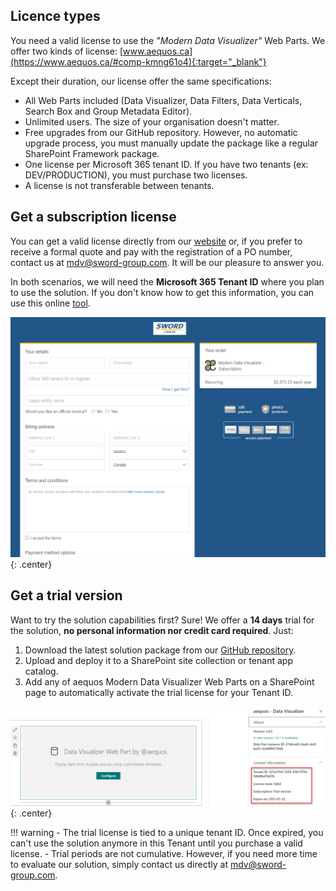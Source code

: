 ## Licence types

You need a valid license to use the _"Modern Data Visualizer"_ Web Parts. We offer two kinds of license: [www.aequos.ca](https://www.aequos.ca/#comp-kmng61o4){:target="_blank"}

Except their duration, our license offer the same specifications: 

- All Web Parts included (Data Visualizer, Data Filters, Data Verticals, Search Box and Group Metadata Editor).
- Unlimited users. The size of your organisation doesn't matter.
- Free upgrades from our GitHub repository. However, no automatic upgrade process, you must manually update the package like a regular SharePoint Framework package.
- One license per Microsoft 365 tenant ID. If you have two tenants (ex: DEV/PRODUCTION), you must purchase two licenses.
- A license is not transferable between tenants.

## Get a subscription license

You can get a valid license directly from our [website](https://www.aequos.ca) or, if you prefer to receive a formal quote and pay with the registration of a PO number, contact us at [mdv@sword-group.com](mailto:mdv@sword-group.com). It will be our pleasure to answer you. 

In both scenarios, we will need the **Microsoft 365 Tenant ID** where you plan to use the solution. If you don't know how to get this information, you can use this online [tool](https://www.whatismytenantid.com/).

!["Get license"](./assets/licenses.png){: .center}

## Get a trial version

Want to try the solution capabilities first? Sure! We offer a **14 days** trial for the solution, __no personal information nor credit card required__. Just:

1. Download the latest solution package from our [GitHub repository](https://github.com/aequos-solutions/modern-data-visualizer/releases).
2. Upload and deploy it to a SharePoint site collection or tenant app catalog.
3. Add any of aequos Modern Data Visualizer Web Parts on a SharePoint page to automatically activate the trial license for your Tenant ID.

!["Trial license"](./assets/trial_license.png){: .center}

!!! warning
    - The trial license is tied to a unique tenant ID. Once expired, you can't use the solution anymore in this Tenant until you purchase a valid license.
    - Trial periods are not cumulative. However, if you need more time to evaluate our solution, simply contact us directly at [mdv@sword-group.com](mailto:mdv@sword-group.com).